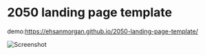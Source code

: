 # 2050 landing page template
demo:https://ehsanmorgan.github.io/2050-landing-page-template/


![Screenshot](https://github.com/ehsanmorgan/2050-landing-page-template/blob/main/screencapture-ehsanmorgan-github-io-2050-landing-page-template-2022-10-17-19_08_27.png)
